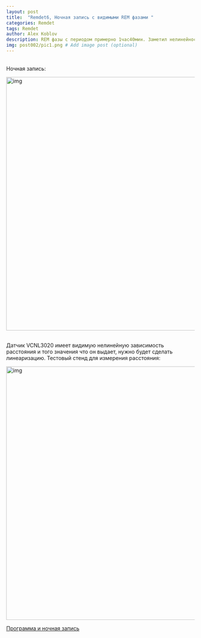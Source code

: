 ```yaml
---
layout: post
title:  "Remdet6, Ночная запись с видимыми REM фазами "
categories: Remdet
tags: Remdet
author: Alex Koblov
description: REM фазы с периодом примерно 1час40мин. Заметил нелинейность датчика VCNL3020
img: post002/pic1.png # Add image post (optional)
---
```

<p><br>Ночная запись:</p>
<p><a  href="{{ site.baseurl }}/assets/images/post002/pic1.png" class="highslide" onclick="return hs.expand(this)">
   <img src="{{ site.baseurl }}/assets/images/post002/pic1.png" alt="img" width="677" /></a></p>
<p><br>Датчик VCNL3020 имеет видимую нелинейную зависимость расстояния и того значения что он выдает, нужно будет сделать линеаризацию. Тестовый стенд для измерения расстояния:</p>
<p><a  href="{{ site.baseurl }}/assets/images/post002/pic2.jpg" class="highslide" onclick="return hs.expand(this)">
   <img src="{{ site.baseurl }}/assets/images/post002/pic2_sm.jpg" alt="img" width="677" /></a></p>
    <a href="https://github.com/ezoelectro/ezoelectro.github.io/tree/master/REMDET_PROG/ble_test10(11)">Программа и ночная запись</a>

